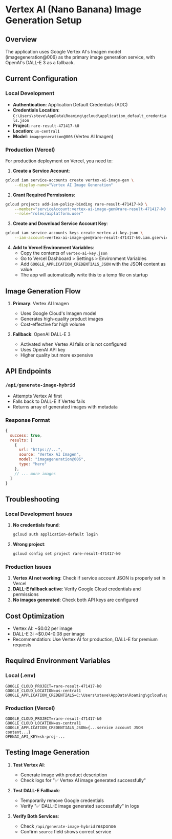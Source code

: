 # Vertex AI (Nano Banana) Image Generation Setup

## Overview
The application uses Google Vertex AI's Imagen model (imagegeneration@006) as the primary image generation service, with OpenAI's DALL-E 3 as a fallback.

## Current Configuration

### Local Development
- **Authentication**: Application Default Credentials (ADC)
- **Credentials Location**: `C:\Users\steve\AppData\Roaming\gcloud\application_default_credentials.json`
- **Project**: `rare-result-471417-k0`
- **Location**: `us-central1`
- **Model**: `imagegeneration@006` (Vertex AI Imagen)

### Production (Vercel)
For production deployment on Vercel, you need to:

1. **Create a Service Account**:
```bash
gcloud iam service-accounts create vertex-ai-image-gen \
    --display-name="Vertex AI Image Generation"
```

2. **Grant Required Permissions**:
```bash
gcloud projects add-iam-policy-binding rare-result-471417-k0 \
    --member="serviceAccount:vertex-ai-image-gen@rare-result-471417-k0.iam.gserviceaccount.com" \
    --role="roles/aiplatform.user"
```

3. **Create and Download Service Account Key**:
```bash
gcloud iam service-accounts keys create vertex-ai-key.json \
    --iam-account=vertex-ai-image-gen@rare-result-471417-k0.iam.gserviceaccount.com
```

4. **Add to Vercel Environment Variables**:
   - Copy the contents of `vertex-ai-key.json`
   - Go to Vercel Dashboard > Settings > Environment Variables
   - Add `GOOGLE_APPLICATION_CREDENTIALS_JSON` with the JSON content as value
   - The app will automatically write this to a temp file on startup

## Image Generation Flow

1. **Primary**: Vertex AI Imagen
   - Uses Google Cloud's Imagen model
   - Generates high-quality product images
   - Cost-effective for high volume

2. **Fallback**: OpenAI DALL-E 3
   - Activated when Vertex AI fails or is not configured
   - Uses OpenAI API key
   - Higher quality but more expensive

## API Endpoints

### `/api/generate-image-hybrid`
- Attempts Vertex AI first
- Falls back to DALL-E if Vertex fails
- Returns array of generated images with metadata

### Response Format
```javascript
{
  success: true,
  results: [
    {
      url: "https://...",
      source: "Vertex AI Imagen",
      model: "imagegeneration@006",
      type: "hero"
    },
    // ... more images
  ]
}
```

## Troubleshooting

### Local Development Issues
1. **No credentials found**:
   ```bash
   gcloud auth application-default login
   ```

2. **Wrong project**:
   ```bash
   gcloud config set project rare-result-471417-k0
   ```

### Production Issues
1. **Vertex AI not working**: Check if service account JSON is properly set in Vercel
2. **DALL-E fallback active**: Verify Google Cloud credentials and permissions
3. **No images generated**: Check both API keys are configured

## Cost Optimization
- Vertex AI: ~$0.02 per image
- DALL-E 3: ~$0.04-0.08 per image
- Recommendation: Use Vertex AI for production, DALL-E for premium requests

## Required Environment Variables

### Local (.env)
```
GOOGLE_CLOUD_PROJECT=rare-result-471417-k0
GOOGLE_CLOUD_LOCATION=us-central1
GOOGLE_APPLICATION_CREDENTIALS=C:\Users\steve\AppData\Roaming\gcloud\application_default_credentials.json
```

### Production (Vercel)
```
GOOGLE_CLOUD_PROJECT=rare-result-471417-k0
GOOGLE_CLOUD_LOCATION=us-central1
GOOGLE_APPLICATION_CREDENTIALS_JSON={...service account JSON content...}
OPENAI_API_KEY=sk-proj-...
```

## Testing Image Generation

1. **Test Vertex AI**:
   - Generate image with product description
   - Check logs for "✅ Vertex AI image generated successfully"

2. **Test DALL-E Fallback**:
   - Temporarily remove Google credentials
   - Verify "✅ DALL-E image generated successfully" in logs

3. **Verify Both Services**:
   - Check `/api/generate-image-hybrid` response
   - Confirm `source` field shows correct service